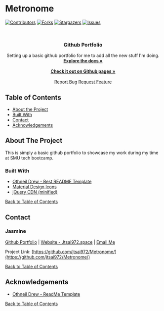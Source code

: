 # Metronome

<!--# Metronome
Attempting to create a simple visual metronome. -->


[![Contributors][contributors-shield]][contributors-url]
[![Forks][forks-shield]][forks-url]
[![Stargazers][stars-shield]][stars-url]
[![Issues][issues-shield]][issues-url]

<!-- PROJECT LOGO -->
<br />
<p align="center">
  <!-- <a href="https://jtsai972.github.io/Metronome/">
  <img src="https://raw.githubusercontent.com/jtsai972/Metronome/master/assets/images/Portfolio-SS-2019-10-19-v02.png" width="320">
  </a> -->

  <h3 align="center">Github Portfolio</h3>

  <p align="center">
    Setting up a basic github portfolio for me to add all the new stuff I'm doing.
    <br />
    <a href="https://github.com/jtsai972/Metronome/"><strong>Explore the docs »</strong></a>
    <br />
    <br />
    <a href="https://jtsai972.github.io/Metronome/"><strong>Check it out on Github pages »</strong></a>
    <br />
    <br />
    <a href="https://github.com/jtsai972/Metronome/issues">Report Bug</a>
    <a href="https://github.com/jtsai972/Metronome/issues">Request Feature</a>
  </p>
</p>



<!-- TABLE OF CONTENTS -->
## Table of Contents

* [About the Project](#about-the-project)
* [Built With](#built-with)
* [Contact](#contact)
* [Acknowledgements](#acknowledgements)


<!-- ABOUT THE PROJECT -->
## About The Project
This is simply a basic github portfolio to showcase my work during my time at SMU tech bootcamp.

### Built With
 * [Othneil Drew - Best README Template](https://github.com/othneildrew/Best-README-Template)
 * [Material Design Icons](https://material.io/resources/icons/)
 * [jQuery CDN (minified)](https://code.jquery.com/)
 
 
 [Back to Table of Contents](#table-of-contents)

<!-- CONTACT -->
## Contact

### Jasmine 
[Github Portfolio](https://jtsai972.github.io/Metronome/) | [Website - Jtsai972.space](jtsai972.space) | [Email Me](jtsai972@gmail.com)

Project Link: [https://github.com/jtsai972/Metronome/](https://github.com/jtsai972/Metronome/)

[Back to Table of Contents](#table-of-contents)

<!-- ACKNOWLEDGEMENTS -->
## Acknowledgements
* [Othneil Drew - ReadMe Template](https://github.com/othneildrew/)

[Back to Table of Contents](#table-of-contents)

<!-- MARKDOWN LINKS & IMAGES -->
<!-- https://www.markdownguide.org/basic-syntax/#reference-style-links -->
[contributors-shield]: https://img.shields.io/github/contributors/jtsai972/Metronome/.svg?style=flat-square
[contributors-url]: https://github.com/jtsai972/Metronome/graphs/contributors
[forks-shield]: https://img.shields.io/github/forks/jtsai972/Metronome/.svg?style=flat-square
[forks-url]: https://github.com/jtsai972/Metronome/network/members
[stars-shield]: https://img.shields.io/github/stars/jtsai972/Metronome/.svg?style=flat-square
[stars-url]: https://github.com/jtsai972/Metronome/stargazers
[issues-shield]: https://img.shields.io/github/issues/jtsai972/Metronome/.svg?style=flat-square
[issues-url]: https://github.com/jtsai972/Metronome/issues
